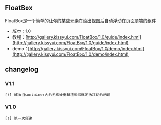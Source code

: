 ## FloatBox

FloatBox是一个简单的让你的某些元素在滚出视图后自动浮动在页面顶端的组件

* 版本：1.0
* 教程：[http://gallery.kissyui.com/FloatBox/1.0/guide/index.html](http://gallery.kissyui.com/FloatBox/1.0/guide/index.html)
* demo：[http://gallery.kissyui.com/FloatBox/1.0/demo/index.html](http://gallery.kissyui.com/FloatBox/1.0/demo/index.html)

## changelog

### V1.1

    [!] 解决当container内的元素被重新渲染后就无法浮动的问题

### V1.0

    [!] 第一次创建


